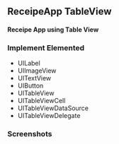 ## ReceipeApp TableView
#### Receipe App using Table View 
### Implement Elemented
* UILabel
* UIImageView
* UITextView
* UIButton
* UITableView
* UITableViewCell
* UITableViewDataSource
* UITableViewDelegate

### Screenshots

